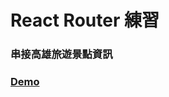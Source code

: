 # React Router 練習</br>
### 串接高雄旅遊景點資訊</br>
### [Demo](https://woowooyong.github.io/React-P6-Traveling-in-Kahosiung/)
